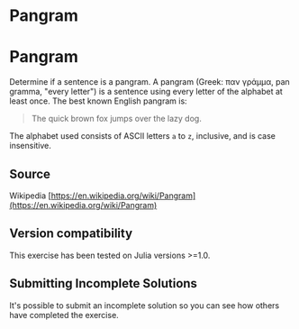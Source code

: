 # Pangram

# Pangram

Determine if a sentence is a pangram. A pangram (Greek: παν γράμμα, pan gramma,
"every letter") is a sentence using every letter of the alphabet at least once.
The best known English pangram is:
> The quick brown fox jumps over the lazy dog.

The alphabet used consists of ASCII letters `a` to `z`, inclusive, and is case
insensitive.

## Source

Wikipedia [https://en.wikipedia.org/wiki/Pangram](https://en.wikipedia.org/wiki/Pangram)

## Version compatibility
This exercise has been tested on Julia versions >=1.0.

## Submitting Incomplete Solutions
It's possible to submit an incomplete solution so you can see how others have completed the exercise.
